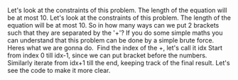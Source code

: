 Let's look at the constraints of this problem. The length of the equation will be at most 10.
Let's look at the constraints of this problem. The length of the equation will be at most 10.
So in how many ways can we put 2 brackets such that they are separated by the '+'?
If you do some simple maths you can understand that this problem can be done by a simple brute force.
Heres what we are gonna do.
​
Find the index of the +, let's call it idx
Start from index 0 till idx-1, since we can put bracket before the numbers.
Similarly iterate from idx+1 till the end, keeping track of the final result.
Let's see the code to make it more clear.